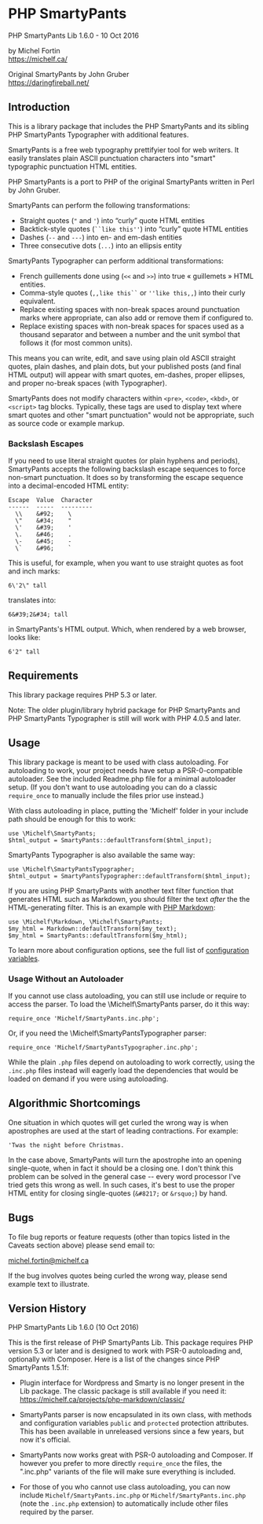 PHP SmartyPants
===============

PHP SmartyPants Lib 1.6.0 - 10 Oct 2016

by Michel Fortin  
<https://michelf.ca/>

Original SmartyPants by John Gruber  
<https://daringfireball.net/>


Introduction
------------

This is a library package that includes the PHP SmartyPants and its
sibling PHP SmartyPants Typographer with additional features.

SmartyPants is a free web typography prettifyier tool for web writers. It
easily translates plain ASCII punctuation characters into "smart" typographic 
punctuation HTML entities.

PHP SmartyPants is a port to PHP of the original SmartyPants written 
in Perl by John Gruber.

SmartyPants can perform the following transformations:

*   Straight quotes (`"` and `'`) into “curly” quote HTML entities
*   Backtick-style quotes (` ``like this'' `) into “curly” quote HTML
    entities
*   Dashes (`--` and `---`) into en- and em-dash entities
*   Three consecutive dots (`...`) into an ellipsis entity

SmartyPants Typographer can perform additional transformations:

*	French guillements done using (`<<` and `>>`) into true « guillemets »
	HTML entities.
*	Comma-style quotes (` ,,like this`` ` or ` ''like this,, `) into their 
	curly equivalent.
*	Replace existing spaces with non-break spaces around punctuation marks 
	where appropriate, can also add or remove them if configured to.
*	Replace existing spaces with non-break spaces for spaces used as 
	a thousand separator and between a number and the unit symbol that 
	follows it (for most common units).

This means you can write, edit, and save using plain old ASCII straight 
quotes, plain dashes, and plain dots, but your published posts (and 
final HTML output) will appear with smart quotes, em-dashes, proper
ellipses, and proper no-break spaces (with Typographer).

SmartyPants does not modify characters within `<pre>`, `<code>`,
`<kbd>`, or `<script>` tag blocks. Typically, these tags are used to
display text where smart quotes and other "smart punctuation" would not
be appropriate, such as source code or example markup.


### Backslash Escapes ###

If you need to use literal straight quotes (or plain hyphens and
periods), SmartyPants accepts the following backslash escape sequences
to force non-smart punctuation. It does so by transforming the escape
sequence into a decimal-encoded HTML entity:


    Escape  Value  Character
    ------  -----  ---------
      \\    &#92;    \
      \"    &#34;    "
      \'    &#39;    '
      \.    &#46;    .
      \-    &#45;    -
      \`    &#96;    `


This is useful, for example, when you want to use straight quotes as
foot and inch marks:

    6\'2\" tall

translates into:

    6&#39;2&#34; tall

in SmartyPants's HTML output. Which, when rendered by a web browser,
looks like:

    6'2" tall


Requirements
------------

This library package requires PHP 5.3 or later.

Note: The older plugin/library hybrid package for PHP SmartyPants and
PHP SmartyPants Typographer is still will work with PHP 4.0.5 and later.


Usage
-----

This library package is meant to be used with class autoloading. For autoloading 
to work, your project needs have setup a PSR-0-compatible autoloader. See the 
included Readme.php file for a minimal autoloader setup. (If you don't want to 
use autoloading you can do a classic `require_once` to manually include the 
files prior use instead.)

With class autoloading in place, putting the 'Michelf' folder in your 
include path should be enough for this to work:

	use \Michelf\SmartyPants;
	$html_output = SmartyPants::defaultTransform($html_input);

SmartyPants Typographer is also available the same way:

	use \Michelf\SmartyPantsTypographer;
	$html_output = SmartyPantsTypographer::defaultTransform($html_input);

If you are using PHP SmartyPants with another text filter function that 
generates HTML such as Markdown, you should filter the text *after* the 
the HTML-generating filter. This is an example with [PHP Markdown][pmd]:

	use \Michelf\Markdown, \Michelf\SmartyPants;
	$my_html = Markdown::defaultTransform($my_text);
	$my_html = SmartyPants::defaultTransform($my_html);

To learn more about configuration options, see the full list of
[configuration variables].

 [configuration variables]: https://michelf.ca/projects/php-smartypants/configuration/
 [pmd]: https://michelf.ca/projects/php-markdown/


### Usage Without an Autoloader ###

If you cannot use class autoloading, you can still use include or require to 
access the parser. To load the \Michelf\SmartyPants parser, do it this way:

	require_once 'Michelf/SmartyPants.inc.php';
	
Or, if you need the \Michelf\SmartyPantsTypographer parser:

	require_once 'Michelf/SmartyPantsTypographer.inc.php';

While the plain `.php` files depend on autoloading to work correctly, using the 
`.inc.php` files instead will eagerly load the dependencies that would be loaded 
on demand if you were using autoloading.


Algorithmic Shortcomings
------------------------

One situation in which quotes will get curled the wrong way is when
apostrophes are used at the start of leading contractions. For example:

    'Twas the night before Christmas.

In the case above, SmartyPants will turn the apostrophe into an opening
single-quote, when in fact it should be a closing one. I don't think
this problem can be solved in the general case -- every word processor
I've tried gets this wrong as well. In such cases, it's best to use the
proper HTML entity for closing single-quotes (`&#8217;` or `&rsquo;`) by
hand.


Bugs
----

To file bug reports or feature requests (other than topics listed in the
Caveats section above) please send email to:

<michel.fortin@michelf.ca>

If the bug involves quotes being curled the wrong way, please send
example text to illustrate.


Version History
---------------

PHP SmartyPants Lib 1.6.0 (10 Oct 2016)

This is the first release of PHP SmartyPants Lib. This package requires PHP
version 5.3 or later and is designed to work with PSR-0 autoloading and,
optionally with Composer. Here is a list of the changes since
PHP SmartyPants 1.5.1f:

*	Plugin interface for Wordpress and Smarty is no longer present in
	the Lib package. The classic package is still available if you need it:
	<https://michelf.ca/projects/php-markdown/classic/>

*	SmartyPants parser is now encapsulated in its own class, with methods and
	configuration variables `public` and `protected` protection attributes.
	This has been available in unreleased versions since a few years, but now 
	it's official.

*	SmartyPants now works great with PSR-0 autoloading and Composer. If
	however you prefer to more directly `require_once` the files, the
	".inc.php" variants of the file will make sure everything is included.

*	For those of you who cannot use class autoloading, you can now
	include `Michelf/SmartyPants.inc.php` or `Michelf/SmartyPants.inc.php` (note
	the `.inc.php` extension) to automatically include other files required
	by the parser.


